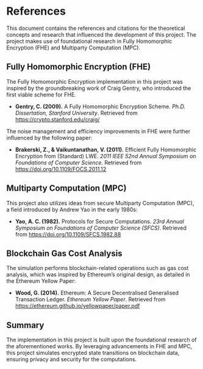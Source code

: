 # References

This document contains the references and citations for the theoretical concepts and research that influenced the development of this project. The project makes use of foundational research in Fully Homomorphic Encryption (FHE) and Multiparty Computation (MPC).

## Fully Homomorphic Encryption (FHE)

The Fully Homomorphic Encryption implementation in this project was inspired by the groundbreaking work of Craig Gentry, who introduced the first viable scheme for FHE.

- **Gentry, C. (2009).** A Fully Homomorphic Encryption Scheme. *Ph.D. Dissertation, Stanford University*. Retrieved from https://crypto.stanford.edu/craig/

The noise management and efficiency improvements in FHE were further influenced by the following paper:

- **Brakerski, Z., & Vaikuntanathan, V. (2011).** Efficient Fully Homomorphic Encryption from (Standard) LWE. *2011 IEEE 52nd Annual Symposium on Foundations of Computer Science*. Retrieved from https://doi.org/10.1109/FOCS.2011.12

## Multiparty Computation (MPC)

This project also utilizes ideas from secure Multiparty Computation (MPC), a field introduced by Andrew Yao in the early 1980s:

- **Yao, A. C. (1982).** Protocols for Secure Computations. *23rd Annual Symposium on Foundations of Computer Science (SFCS)*. Retrieved from https://doi.org/10.1109/SFCS.1982.88

## Blockchain Gas Cost Analysis

The simulation performs blockchain-related operations such as gas cost analysis, which was inspired by Ethereum’s original design, as detailed in the Ethereum Yellow Paper:

- **Wood, G. (2014).** Ethereum: A Secure Decentralised Generalised Transaction Ledger. *Ethereum Yellow Paper*. Retrieved from https://ethereum.github.io/yellowpaper/paper.pdf

## Summary

The implementation in this project is built upon the foundational research of the aforementioned works. By leveraging advancements in FHE and MPC, this project simulates encrypted state transitions on blockchain data, ensuring privacy and security for the computations.

